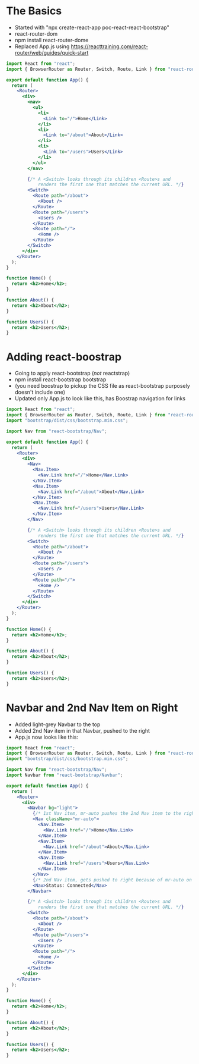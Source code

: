 # The Basics

- Started with "npx create-react-app poc-react-react-bootstrap"
- react-router-dom
- npm install react-router-dome
- Replaced App.js using https://reacttraining.com/react-router/web/guides/quick-start

```jsx
import React from "react";
import { BrowserRouter as Router, Switch, Route, Link } from "react-router-dom";

export default function App() {
  return (
    <Router>
      <div>
        <nav>
          <ul>
            <li>
              <Link to="/">Home</Link>
            </li>
            <li>
              <Link to="/about">About</Link>
            </li>
            <li>
              <Link to="/users">Users</Link>
            </li>
          </ul>
        </nav>

        {/* A <Switch> looks through its children <Route>s and
            renders the first one that matches the current URL. */}
        <Switch>
          <Route path="/about">
            <About />
          </Route>
          <Route path="/users">
            <Users />
          </Route>
          <Route path="/">
            <Home />
          </Route>
        </Switch>
      </div>
    </Router>
  );
}

function Home() {
  return <h2>Home</h2>;
}

function About() {
  return <h2>About</h2>;
}

function Users() {
  return <h2>Users</h2>;
}
```

# Adding react-boostrap

- Going to apply react-bootstrap (_not_ reactstrap)
- npm install react-bootstrap bootstrap
- (you need boostrap to pickup the CSS file as react-bootstrap purposely doesn't include one)
- Updated only App.js to look like this, has Boostrap navigation for links

```jsx
import React from "react";
import { BrowserRouter as Router, Switch, Route, Link } from "react-router-dom";
import "bootstrap/dist/css/bootstrap.min.css";

import Nav from "react-bootstrap/Nav";

export default function App() {
  return (
    <Router>
      <div>
        <Nav>
          <Nav.Item>
            <Nav.Link href="/">Home</Nav.Link>
          </Nav.Item>
          <Nav.Item>
            <Nav.Link href="/about">About</Nav.Link>
          </Nav.Item>
          <Nav.Item>
            <Nav.Link href="/users">Users</Nav.Link>
          </Nav.Item>
        </Nav>

        {/* A <Switch> looks through its children <Route>s and
            renders the first one that matches the current URL. */}
        <Switch>
          <Route path="/about">
            <About />
          </Route>
          <Route path="/users">
            <Users />
          </Route>
          <Route path="/">
            <Home />
          </Route>
        </Switch>
      </div>
    </Router>
  );
}

function Home() {
  return <h2>Home</h2>;
}

function About() {
  return <h2>About</h2>;
}

function Users() {
  return <h2>Users</h2>;
}
```

# Navbar and 2nd Nav Item on Right

- Added light-grey Navbar to the top
- Added 2nd Nav item in that Navbar, pushed to the right
- App.js now looks like this:

```jsx
import React from "react";
import { BrowserRouter as Router, Switch, Route, Link } from "react-router-dom";
import "bootstrap/dist/css/bootstrap.min.css";

import Nav from "react-bootstrap/Nav";
import Navbar from "react-bootstrap/Navbar";

export default function App() {
  return (
    <Router>
      <div>
        <Navbar bg="light">
          {/* 1st Nav item, mr-auto pushes the 2nd Nav item to the right */}
          <Nav className="mr-auto">
            <Nav.Item>
              <Nav.Link href="/">Home</Nav.Link>
            </Nav.Item>
            <Nav.Item>
              <Nav.Link href="/about">About</Nav.Link>
            </Nav.Item>
            <Nav.Item>
              <Nav.Link href="/users">Users</Nav.Link>
            </Nav.Item>
          </Nav>
          {/* 2nd Nav item, gets pushed to right because of mr-auto on first item */}
          <Nav>Status: Connected</Nav>
        </Navbar>

        {/* A <Switch> looks through its children <Route>s and
            renders the first one that matches the current URL. */}
        <Switch>
          <Route path="/about">
            <About />
          </Route>
          <Route path="/users">
            <Users />
          </Route>
          <Route path="/">
            <Home />
          </Route>
        </Switch>
      </div>
    </Router>
  );
}

function Home() {
  return <h2>Home</h2>;
}

function About() {
  return <h2>About</h2>;
}

function Users() {
  return <h2>Users</h2>;
}
```
